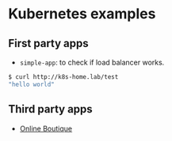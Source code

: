 # Kubernetes examples

## First party apps

- `simple-app`: to check if load balancer works.

```sh
$ curl http://k8s-home.lab/test
"hello world"
```

## Third party apps

- [Online Boutique](https://github.com/GoogleCloudPlatform/microservices-demo)
